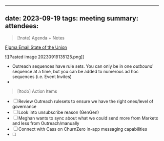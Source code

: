 
---
date: 2023-09-19
tags: meeting
summary: 
attendees: 
---

> [!note] Agenda + Notes
> 

[Figma Email State of the Union](https://www.figma.com/file/sDkuVuECySqwgt3v0Ub6by/Email-State-of-Union?type=whiteboard&node-id=705-2031&t=k12Sesr2FwvkatOo-0)

![[Pasted image 20230919135125.png]]

- Outreach sequences have rule sets. You can only be in one *outbound* sequence at a time, but you can be added to numerous ad hoc sequences (i.e. Event Invites)
- 

> [!todo] Action Items

- [ ] Review Outreach rulesets to ensure we have the right ones/level of governance 
- [ ] Look into unsubscribe reason (GenGen)
- [ ] Meghan wants to sync about what we could send more from Marketo and less from Outreach/manually
- [ ] Connect with Cass on ChurnZero in-app messaging capabilities
- [ ] 